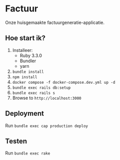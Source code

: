# Factuur

Onze huisgemaakte factuurgeneratie-applicatie.

## Hoe start ik?

1. Installeer:
    - Ruby 3.3.0
    - Bundler
    - yarn
2. `bundle install`
3. `npm install`
4. `docker compose -f docker-compose.dev.yml up -d`
5. `bundle exec rails db:setup`
6. `bundle exec rails s`
7. Browse to `http://localhost:3000`

## Deployment
Run `bundle exec cap production deploy`

## Testen
Run `bundle exec rake`

